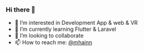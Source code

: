 ### Hi there 👋
- 🔭 I’m interested in Development App & web & VR
- 🌱 I’m currently learning Flutter & Laravel
- 👯 I’m looking to collaborate
- 📫 How to reach me: [@mhainn](http://linkedin.com/in/mhainn)
<!--
**imahacs/imahacs** is a ✨ _special_ ✨ repository because its `README.md` (this file) appears on your GitHub profile.

Here are some ideas to get you started:

- 🔭 I’m currently working on ...
- 🌱 I’m currently learning ...
- 👯 I’m looking to collaborate on ...
- 🤔 I’m looking for help with ...
- 💬 Ask me about ...
- 📫 How to reach me: ...
- 😄 Pronouns: ...
- ⚡ Fun fact: ...
-->
